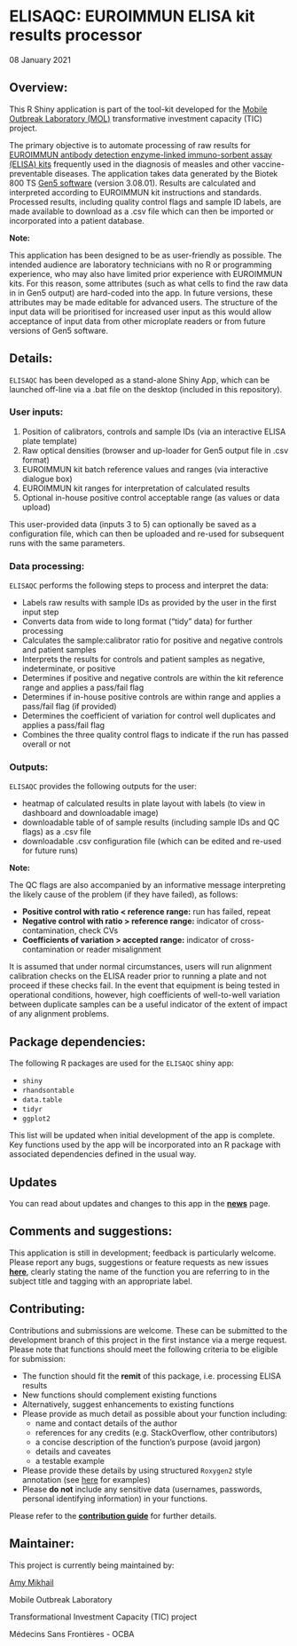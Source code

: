 ELISAQC: EUROIMMUN ELISA kit results processor
================
08 January 2021

<!-- README.md is generated from README.Rmd. Please edit that file -->

## Overview:

This R Shiny application is part of the tool-kit developed for the
[Mobile Outbreak Laboratory
(MOL)](https://msf-transformation.org/wp-content/uploads/2019/07/Mobile-Lab-Project-Summary-2019.06.13.pdf)
transformative investment capacity (TIC) project.

The primary objective is to automate processing of raw results for
[EUROIMMUN antibody detection enzyme-linked immuno-sorbent assay (ELISA)
kits](https://www.euroimmun.com/products/infection-diagnostics/id/vaccine-preventable-diseases/)
frequently used in the diagnosis of measles and other
vaccine-preventable diseases. The application takes data generated by
the Biotek 800 TS [Gen5
software](https://www.biotek.com/products/software-robotics-software/gen5-microplate-reader-and-imager-software/)
(version 3.08.01). Results are calculated and interpreted according to
EUROIMMUN kit instructions and standards. Processed results, including
quality control flags and sample ID labels, are made available to
download as a .csv file which can then be imported or incorporated into
a patient database.

**Note:**

This application has been designed to be as user-friendly as possible.
The intended audience are laboratory technicians with no R or
programming experience, who may also have limited prior experience with
EUROIMMUN kits. For this reason, some attributes (such as what cells to
find the raw data in in Gen5 output) are hard-coded into the app. In
future versions, these attributes may be made editable for advanced
users. The structure of the input data will be prioritised for increased
user input as this would allow acceptance of input data from other
microplate readers or from future versions of Gen5 software.

## Details:

`ELISAQC` has been developed as a stand-alone Shiny App, which can be
launched off-line via a .bat file on the desktop (included in this
repository).

### User inputs:

1.  Position of calibrators, controls and sample IDs (via an interactive
    ELISA plate template)
2.  Raw optical densities (browser and up-loader for Gen5 output file in
    .csv format)
3.  EUROIMMUN kit batch reference values and ranges (via interactive
    dialogue box)
4.  EUROIMMUN kit ranges for interpretation of calculated results
5.  Optional in-house positive control acceptable range (as values or
    data upload)

This user-provided data (inputs 3 to 5) can optionally be saved as a
configuration file, which can then be uploaded and re-used for
subsequent runs with the same parameters.

### Data processing:

`ELISAQC` performs the following steps to process and interpret the
data:

  - Labels raw results with sample IDs as provided by the user in the
    first input step
  - Converts data from wide to long format (“tidy” data) for further
    processing
  - Calculates the sample:calibrator ratio for positive and negative
    controls and patient samples
  - Interprets the results for controls and patient samples as negative,
    indeterminate, or positive
  - Determines if positive and negative controls are within the kit
    reference range and applies a pass/fail flag
  - Determines if in-house positive controls are within range and
    applies a pass/fail flag (if provided)
  - Determines the coefficient of variation for control well duplicates
    and applies a pass/fail flag
  - Combines the three quality control flags to indicate if the run has
    passed overall or not

### Outputs:

`ELISAQC` provides the following outputs for the user:

  - heatmap of calculated results in plate layout with labels (to view
    in dashboard and downloadable image)
  - downloadable table of of sample results (including sample IDs and QC
    flags) as a .csv file
  - downloadable .csv configuration file (which can be edited and
    re-used for future runs)

**Note:**

The QC flags are also accompanied by an informative message interpreting
the likely cause of the problem (if they have failed), as follows:

  - **Positive control with ratio \< reference range:** run has failed,
    repeat
  - **Negative control with ratio \> reference range:** indicator of
    cross-contamination, check CVs
  - **Coefficients of variation \> accepted range:** indicator of
    cross-contamination or reader misalignment

It is assumed that under normal circumstances, users will run alignment
calibration checks on the ELISA reader prior to running a plate and not
proceed if these checks fail. In the event that equipment is being
tested in operational conditions, however, high coefficients of
well-to-well variation between duplicate samples can be a useful
indicator of the extent of impact of any alignment problems.

## Package dependencies:

The following R packages are used for the `ELISAQC` shiny app:

  - `shiny`
  - `rhandsontable`
  - `data.table`
  - `tidyr`
  - `ggplot2`

This list will be updated when initial development of the app is
complete. Key functions used by the app will be incorporated into an R
package with associated dependencies defined in the usual way.

## Updates

You can read about updates and changes to this app in the
**[news](https://github.com/msf-ocba/MOL/blob/master/CHANGELOG.md)**
page.

## Comments and suggestions:

This application is still in development; feedback is particularly
welcome. Please report any bugs, suggestions or feature requests as new
issues **[here](https://github.com/msf-ocba/MOL/issues)**, clearly
stating the name of the function you are referring to in the subject
title and tagging with an appropriate label.

## Contributing:

Contributions and submissions are welcome. These can be submitted to the
development branch of this project in the first instance via a merge
request. Please note that functions should meet the following criteria
to be eligible for submission:

  - The function should fit the **remit** of this package,
    i.e. processing ELISA results
  - New functions should complement existing functions
  - Alternatively, suggest enhancements to existing functions
  - Please provide as much detail as possible about your function
    including:
      - name and contact details of the author
      - references for any credits (e.g. StackOverflow, other
        contributors)
      - a concise description of the function’s purpose (avoid jargon)
      - details and caveates
      - a testable example
  - Please provide these details by using structured `Roxygen2` style
    annotation (see
    [here](http://kbroman.org/pkg_primer/pages/docs.html) for examples)
  - Please **do not** include any sensitive data (usernames, passwords,
    personal identifying information) in your functions.

Please refer to the **[contribution
guide](https://github.com/msf-ocba/MOL/blob/master/CONTRIBUTING.md)**
for further details.

## Maintainer:

This project is currently being maintained by:

[Amy Mikhail](mailto:Amy.Mikhail@barcelona.msf.org)

Mobile Outbreak Laboratory

Transformational Investment Capacity (TIC) project

Médecins Sans Frontières - OCBA
